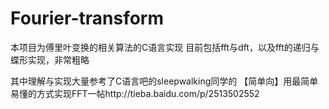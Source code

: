 Fourier-transform
=================
本项目为傅里叶变换的相关算法的C语言实现
目前包括fft与dft，以及fft的递归与蝶形实现，非常粗略

其中理解与实现大量参考了C语言吧的sleepwalking同学的
【简单向】用最简单易懂的方式实现FFT一帖http://tieba.baidu.com/p/2513502552

